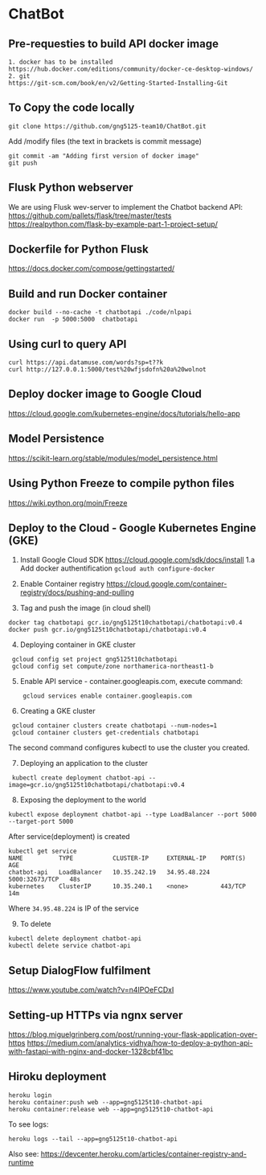 # ChatBot

## Pre-requesties to build API docker image
	1. docker has to be installed
	https://hub.docker.com/editions/community/docker-ce-desktop-windows/
	2. git
	https://git-scm.com/book/en/v2/Getting-Started-Installing-Git

## To Copy the code locally
```
git clone https://github.com/gng5125-team10/ChatBot.git
```
Add /modify files (the text in brackets is commit message)
```
git commit -am "Adding first version of docker image"
git push
```

## Flusk Python webserver
We are using Flusk wev-server to implement the Chatbot backend API:
https://github.com/pallets/flask/tree/master/tests
https://realpython.com/flask-by-example-part-1-project-setup/

## Dockerfile for Python Flusk
https://docs.docker.com/compose/gettingstarted/

## Build and run Docker container
```
docker build --no-cache -t chatbotapi ./code/nlpapi
docker run  -p 5000:5000  chatbotapi
```

## Using curl to query API
```
curl https://api.datamuse.com/words?sp=t??k
curl http://127.0.0.1:5000/test%20wfjsdofn%20a%20wolnot
```

## Deploy docker image to Google Cloud
https://cloud.google.com/kubernetes-engine/docs/tutorials/hello-app




## Model Persistence
https://scikit-learn.org/stable/modules/model_persistence.html


## Using Python Freeze to compile python files
https://wiki.python.org/moin/Freeze


## Deploy to the Cloud - Google Kubernetes Engine (GKE)
1. Install Google Cloud SDK
https://cloud.google.com/sdk/docs/install
1.a Add docker authentification
```gcloud auth configure-docker```

2. Enable Container registry
https://cloud.google.com/container-registry/docs/pushing-and-pulling

3. Tag and push the image (in cloud shell)
```
docker tag chatbotapi gcr.io/gng5125t10chatbotapi/chatbotapi:v0.4
docker push gcr.io/gng5125t10chatbotapi/chatbotapi:v0.4
```

4.  Deploying container in GKE cluster
````
 gcloud config set project gng5125t10chatbotapi
 gcloud config set compute/zone northamerica-northeast1-b
````

5. Enable API service - container.googleapis.com, execute command:

````
	gcloud services enable container.googleapis.com 
`````

6. Creating a GKE cluster
````
 gcloud container clusters create chatbotapi --num-nodes=1
 gcloud container clusters get-credentials chatbotapi
````
 The second command configures kubectl to use the cluster you created.

7. Deploying an application to the cluster
```` 
 kubectl create deployment chatbot-api --image=gcr.io/gng5125t10chatbotapi/chatbotapi:v0.4
````
8. Exposing the deployment to the world
````
kubectl expose deployment chatbot-api --type LoadBalancer --port 5000 --target-port 5000
````

After service(deployment) is created 
````
kubectl get service
NAME          TYPE           CLUSTER-IP     EXTERNAL-IP    PORT(S)          AGE
chatbot-api   LoadBalancer   10.35.242.19   34.95.48.224   5000:32673/TCP   48s
kubernetes    ClusterIP      10.35.240.1    <none>         443/TCP          14m
````
Where ```34.95.48.224``` is IP of the service

9. To delete
````
kubectl delete deployment chatbot-api
kubectl delete service chatbot-api
````


## Setup DialogFlow fulfilment
https://www.youtube.com/watch?v=n4IPOeFCDxI

## Setting-up HTTPs via ngnx server
https://blog.miguelgrinberg.com/post/running-your-flask-application-over-https
https://medium.com/analytics-vidhya/how-to-deploy-a-python-api-with-fastapi-with-nginx-and-docker-1328cbf41bc


## Hiroku deployment
```
heroku login
heroku container:push web --app=gng5125t10-chatbot-api
heroku container:release web --app=gng5125t10-chatbot-api
```
To see logs:
```
heroku logs --tail --app=gng5125t10-chatbot-api
```
Also see:
https://devcenter.heroku.com/articles/container-registry-and-runtime